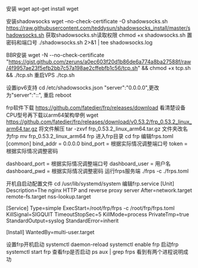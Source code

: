安装 wget
apt-get install wget

安装shadowsocks
wget –no-check-certificate -O shadowsocks.sh https://raw.githubusercontent.com/teddysun/shadowsocks_install/master/shadowsocks.sh
获取shadowsocks.sh读取权限
chmod +x shadowsocks.sh
置密码和端口号
./shadowsocks.sh 2>&1 | tee shadowsocks.log

BBR安装
wget -N --no-check-certificate "https://gist.github.com/zeruns/a0ec603f20d1b86de6a774a8ba27588f/raw/4f9957ae23f5efb2bb7c57a198ae2cffebfb1c56/tcp.sh" && chmod +x tcp.sh && ./tcp.sh
重启VPS
./tcp.sh

设置ipv6支持
cd /etc/shadowsocks.json
"server":"0.0.0.0",更改为"server":"::",
重启
reboot

frp软件下载
https://github.com/fatedier/frp/releases/download
看清楚设备CPU型号再下载以arm64架构举例
wget https://github.com/fatedier/frp/releases/download/v0.53.2/frp_0.53.2_linux_arm64.tar.gz
将文件解压
tar -zxvf frp_0.53.2_linux_arm64.tar.gz
文件夹改名为frp
mv frp_0.53.2_linux_arm64 frp
进入frp目录
cd frp
编辑frps.toml
[common]
bind_addr = 0.0.0.0
bind_port = 根据实际情况调整端口号
token = 根据实际情况调整密码

dashboard_port = 根据实际情况调整端口号
dashboard_user = 用户名
dashboard_pwd = 根据实际情况调整密码
运行frps服务端
./frps -c ./frps.toml

开机自启动配置文件
cd /usr/lib/systemd/system
编辑frp.service
[Unit]
Description=The nginx HTTP and reverse proxy server
After=network.target remote-fs.target nss-lookup.target

[Service]
Type=simple
ExecStart=/root/frp/frps -c /root/frp/frps.toml
KillSignal=SIGQUIT
TimeoutStopSec=5
KillMode=process
PrivateTmp=true
StandardOutput=syslog
StandardError=inherit

[Install]
WantedBy=multi-user.target

设置frp开机启动
systemctl daemon-reload
systemctl enable frp
启动frp
systemctl start frp
查看frp是否启动
ps aux | grep frps
看到有两个进程说明成功
